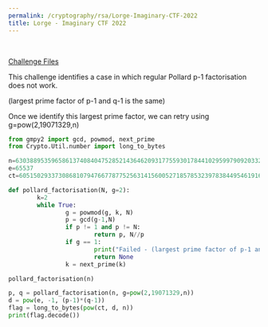 ```yaml
---
permalink: /cryptography/rsa/Lorge-Imaginary-CTF-2022
title: Lorge - Imaginary CTF 2022
---
```


<br>

[Challenge Files](https://github.com/Connor-McCartney/CTF_Files/tree/main/2022/ImaginaryCTF/Lorge)

This challenge identifies a case in which regular Pollard p-1 factorisation does not work. 

(largest prime factor of p-1 and q-1 is the same)

Once we identify this largest prime factor, we can retry using g=pow(2,19071329,n)

```python
from gmpy2 import gcd, powmod, next_prime
from Crypto.Util.number import long_to_bytes

n=63038895359658613740840475285214364620931775593017844102959979092033246293689886425959090682918827974981982265129797739561818809641574878138225207990868931316825055004052189441093747106855659893695637218915533940578672431813317992655224496134300271524374912502175195904393797412770270676558054466831561609036199966477
e=65537
ct=60515029337308681079476677877525631415600527185785323978384495461916047877351538207473264679842349366162035496831534576192102896080638477601954951097077261305183669746007206897469286005836283690807247174941785091487066018014838515240575628587875110061769222088950451112650700101446260617299040589650363814995825303369

def pollard_factorisation(N, g=2):
        k=2
        while True:
                g = powmod(g, k, N)
                p = gcd(g-1,N)
                if p != 1 and p != N:
                        return p, N//p
                if g == 1:
                        print("Failed - (largest prime factor of p-1 and q-1 is the same) -", k)
                        return None
                k = next_prime(k)

pollard_factorisation(n)

p, q = pollard_factorisation(n, g=pow(2,19071329,n))
d = pow(e, -1, (p-1)*(q-1))
flag = long_to_bytes(pow(ct, d, n))
print(flag.decode())
```
